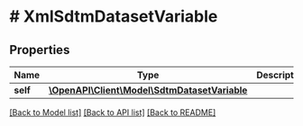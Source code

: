 # # XmlSdtmDatasetVariable

## Properties

Name | Type | Description | Notes
------------ | ------------- | ------------- | -------------
**self** | [**\OpenAPI\Client\Model\SdtmDatasetVariable**](SdtmDatasetVariable.md) |  | [optional]

[[Back to Model list]](../../README.md#models) [[Back to API list]](../../README.md#endpoints) [[Back to README]](../../README.md)
